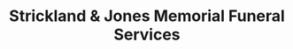 ---
title: "Strickland & Jones Memorial Funeral Services"
url: /roxboro/strickland-und-jones-memorial-funeral-services/
shop: Bestattungen
---